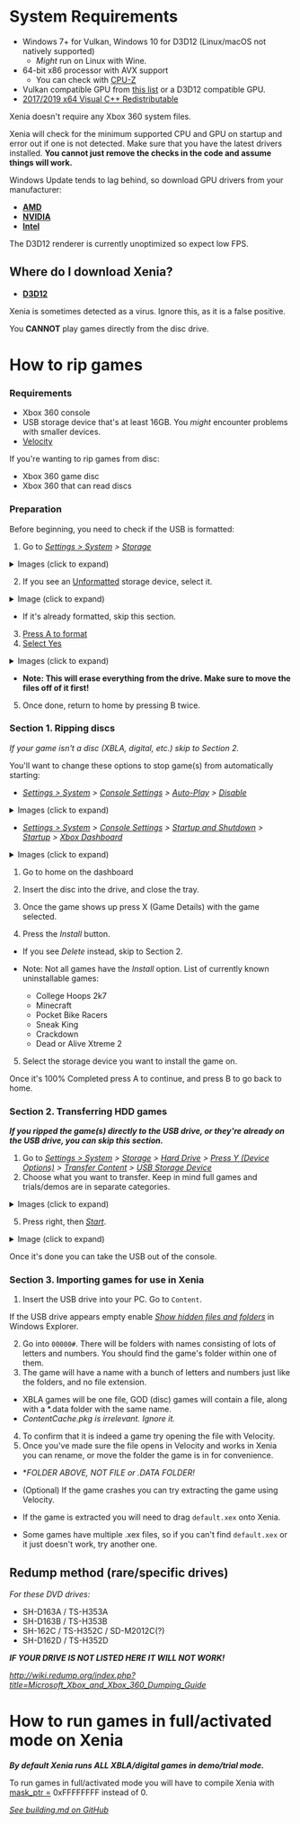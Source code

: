 # System Requirements

* Windows 7+ for Vulkan, Windows 10 for D3D12 (Linux/macOS not natively supported)
  * *Might* run on Linux with Wine.
* 64-bit x86 processor with AVX support
  * You can check with [CPU-Z](https://www.cpuid.com/softwares/cpu-z.html)
* Vulkan compatible GPU from [this list](https://vulkan.gpuinfo.org/) or a D3D12 compatible GPU.
* [2017/2019 x64 Visual C++ Redistributable](https://support.microsoft.com/en-us/help/2977003/the-latest-supported-visual-c-downloads)

Xenia doesn't require any Xbox 360 system files.

Xenia will check for the minimum supported CPU and GPU on startup and error out
if one is not detected. Make sure that you have the latest drivers installed. **You cannot just remove the checks in the code and assume things will work.**

Windows Update tends to lag behind, so download GPU drivers from your manufacturer:

* **[AMD](https://www.amd.com/en/support)**
* **[NVIDIA](https://www.nvidia.com/Download/index.aspx)**
* **[Intel](https://downloadcenter.intel.com/product/80939/Graphics-Drivers)**

The D3D12 renderer is currently unoptimized so expect low FPS.


## Where do I download Xenia?
* **[D3D12](https://ci.appveyor.com/api/projects/benvanik/xenia/artifacts/xenia-d3d12.zip?branch=d3d12&job=Configuration%3A%20Release&pr=false)**

Xenia is sometimes detected as a virus. Ignore this, as it is a false positive.


You **CANNOT** play games directly from the disc drive.

# How to rip games
<!--Dashboard version 2.0.17511.0, and Windows 10 were used.

## Stock console method
-->
### Requirements

* Xbox 360 console
* USB storage device that's at least 16GB. You *might* encounter problems with smaller devices.
* [Velocity](https://github.com/Gualdimar/Velocity/releases)

If you're wanting to rip games from disc:

* Xbox 360 game disc
* Xbox 360 that can read discs

### Preparation

Before beginning, you need to check if the USB is formatted:

1. Go to *[Settings > System](https://i.imgur.com/xcCn6fM.png) > [Storage](https://i.imgur.com/No4y9xi.png)*
<details> 
<summary>Images (click to expand)</summary>

Settings > System:
![](https://i.imgur.com/xcCn6fM.png)

Storage:
![](https://i.imgur.com/No4y9xi.png) 

</details>

2. If you see an [Unformatted](https://i.imgur.com/Jex2sln.png) storage device, select it.

<details> 
<summary>Image (click to expand)</summary>

Unformatted
![](https://i.imgur.com/Jex2sln.png) 

</details>


* If it's already formatted, skip this section.

3. [Press A to format](https://i.imgur.com/tIW9spr.png)
4. [Select Yes](https://i.imgur.com/rKvf04S.png)

<details> 
<summary>Images (click to expand)</summary>

Press A to format:
![](https://i.imgur.com/tIW9spr.png) 

Select Yes:
![](https://i.imgur.com/rKvf04S.png) 

</details>

* **Note: This will erase everything from the drive. Make sure to move the files off of it first!**

5. Once done, return to home by pressing B twice.


### Section 1. Ripping discs

*If your game isn't a disc (XBLA, digital, etc.) skip to Section 2.*

You'll want to change these options to stop game(s) from automatically starting: 

* *[Settings > System](https://i.imgur.com/xcCn6fM.png) > [Console Settings](https://i.imgur.com/FStw2Y7.png) > [Auto-Play](https://i.imgur.com/r4lLczk.png) > [Disable](https://i.imgur.com/V5oEdQl.png)*

<details> 
<summary>Images (click to expand)</summary>

Settings > System:
![](https://i.imgur.com/xcCn6fM.png) 

Console Settings:
![](https://i.imgur.com/FStw2Y7.png) 

Auto-Play:
![](https://i.imgur.com/r4lLczk.png) 

Disable:
![](https://i.imgur.com/V5oEdQl.png)

</details>

* *[Settings > System](https://i.imgur.com/xcCn6fM.png) > [Console Settings](https://i.imgur.com/FStw2Y7.png) > [Startup and Shutdown](https://i.imgur.com/DgblBFS.png) > [Startup](https://i.imgur.com/GJpqOrH.png) > [Xbox Dashboard](https://i.imgur.com/H4ffGAV.png)*

<details> 
<summary>Images (click to expand)</summary>

Settings > System:
![](https://i.imgur.com/xcCn6fM.png) 

Console Settings:
![](https://i.imgur.com/FStw2Y7.png) 

Startup and Shutdown:
![](https://i.imgur.com/DgblBFS.png) 

Startup:
![](https://i.imgur.com/GJpqOrH.png)

Xbox Dashboard:
![](https://i.imgur.com/H4ffGAV.png)

</details>

1. Go to home on the dashboard
2. Insert the disc into the drive, and close the tray.
3. Once the game shows up press X (Game Details) with the game selected.

4. Press the *Install* button.

* If you see *Delete* instead, skip to Section 2.

 * Note: Not all games have the *Install* option. List of currently known uninstallable games:

   * College Hoops 2k7
   * Minecraft
   * Pocket Bike Racers
   * Sneak King
   * Crackdown
   * Dead or Alive Xtreme 2

5. Select the storage device you want to install the game on.

Once it's 100% Completed press A to continue, and press B to go back to home.

### Section 2. Transferring HDD games

***If you ripped the game(s) directly to the USB drive, or they're already on the USB drive, you can skip this section.***

1. Go to *[Settings > System](https://i.imgur.com/xcCn6fM.png) > [Storage](https://i.imgur.com/No4y9xi.png) > [Hard Drive](https://i.imgur.com/8EB0EFr.png) > [Press Y (Device Options)](https://i.imgur.com/rRaoeAR.png) > [Transfer Content](https://i.imgur.com/wdvYqDR.png) > [USB Storage Device](https://i.imgur.com/6FVly57.png)*
4. Choose what you want to transfer. Keep in mind full games and trials/demos are in separate categories.

<details> 
<summary>Images (click to expand)</summary>

Settings > System:
![](https://i.imgur.com/xcCn6fM.png)

Storage:
![](https://i.imgur.com/No4y9xi.png)

Hard Drive:
![](https://i.imgur.com/8EB0EFr.png)

Press Y (Device Options):
![](https://i.imgur.com/rRaoeAR.png)

Transfer Content:
![](https://i.imgur.com/wdvYqDR.png)

USB Storage Device:
![](https://i.imgur.com/6FVly57.png)

</details>

5. Press right, then *[Start](https://i.imgur.com/Gpb5Zya.png)*.

<details> 
<summary>Image (click to expand)</summary>

Start:
![](https://i.imgur.com/Gpb5Zya.png)

</details>

Once it's done you can take the USB out of the console.

### Section 3. Importing games for use in Xenia

1. Insert the USB drive into your PC. Go to `Content`.

If the USB drive appears empty enable *[Show hidden files and folders](https://support.microsoft.com/en-us/help/14201/windows-show-hidden-files)* in Windows Explorer.

2. Go into `00000#`. There will be folders with names consisting of lots of letters and numbers. You should find the game's folder within one of them.
3. The game will have a name with a bunch of letters and numbers just like the folders, and no file extension.

* XBLA games will be one file, GOD (disc) games will contain a file, along with a *.data folder with the same name.
* *ContentCache.pkg is irrelevant. Ignore it.*

 4. To confirm that it is indeed a game try opening the file with Velocity.
 5. Once you've made sure the file opens in Velocity and works in Xenia you can rename, or move the folder the game is in for convenience.

* **FOLDER ABOVE, NOT FILE or *.DATA FOLDER!**

* (Optional) If the game crashes you can try extracting the game using Velocity.
 * If the game is extracted you will need to drag `default.xex` onto Xenia.
 * Some games have multiple .xex files, so if you can't find `default.xex` or it just doesn't work, try another one.


<!--## wxRipper method (more compatible)

### Requirements

  * DVD movie at least ~7.8GB in size
  * DVD-DL drive
  * Xbox 360 game disc
  * Screwdriver
  * wxRipper x64

1. Insert the disc.
-->



## Redump method (rare/specific drives)

*For these DVD drives:*

* SH-D163A / TS-H353A
* SH-D163B / TS-H353B
* SH-162C / TS-H352C / SD-M2012C(?)
* SH-D162D / TS-H352D

***IF YOUR DRIVE IS NOT LISTED HERE IT WILL NOT WORK!***

*http://wiki.redump.org/index.php?title=Microsoft_Xbox_and_Xbox_360_Dumping_Guide*


# How to run games in full/activated mode on Xenia

***By default Xenia runs ALL XBLA/digital games in demo/trial mode.***

To run games in full/activated mode you will have to compile Xenia with [mask_ptr =](https://github.com/xenia-project/xenia/blob/master/src/xenia/kernel/xam/xam_content.cc#L52) 0xFFFFFFFF instead of 0.

*[See building.md on GitHub](https://github.com/xenia-project/xenia/blob/master/docs/building.md)*